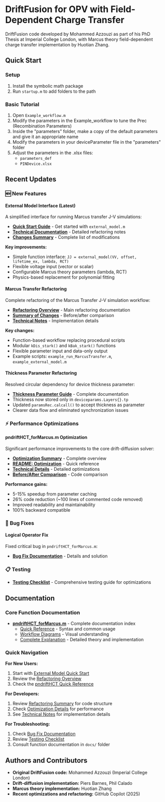 # DriftFusion for OPV with Field-Dependent Charge Transfer

DriftFusion code developed by Mohammed Azzouzi as part of his PhD Thesis at Imperial College London, with Marcus theory field-dependent charge transfer implementation by Huotian Zhang.

## Quick Start

### Setup

1. Install the symbolic math package
2. Run `startup.m` to add folders to the path

### Basic Tutorial

1. Open `Example_workflow.m`
2. Modify the parameters in the Example_workflow to tune the Prec (Recombination Parameters)
3. Inside the "parameters" folder, make a copy of the default parameters and give it an appropriate name
4. Modify the parameters in your deviceParameter file in the "parameters" folder
5. Adjust the parameters in the .xlsx files:
   - `parameters_def`
   - `PINDevice.xlsx`

## Recent Updates

### 🆕 New Features

#### External Model Interface (Latest)
A simplified interface for running Marcus transfer J-V simulations:
- **[Quick Start Guide](EXTERNAL_MODEL_QUICKSTART.md)** - Get started with `external_model.m`
- **[Technical Documentation](EXTERNAL_MODEL_REFACTORING.md)** - Detailed refactoring notes
- **[Changes Summary](CHANGES_SUMMARY.txt)** - Complete list of modifications

**Key improvements:**
- Simple function interface: `JJ = external_model(VV, offset, lifetime_ex, lambda, RCT)`
- Flexible voltage input (vector or scalar)
- Configurable Marcus theory parameters (lambda, RCT)
- Physics-based replacement for polynomial fitting

#### Marcus Transfer Refactoring
Complete refactoring of the Marcus Transfer J-V simulation workflow:
- **[Refactoring Overview](README_REFACTORING.md)** - Main refactoring documentation
- **[Summary of Changes](REFACTORING_SUMMARY.md)** - Before/after comparison
- **[Technical Notes](REFACTORING_NOTES.md)** - Implementation details

**Key changes:**
- Function-based workflow replacing procedural scripts
- Modular `kDis_stark()` and `kBak_stark()` functions
- Flexible parameter input and data-only output
- Example scripts: `example_run_MarcusTransfer.m`, `example_external_model.m`

#### Thickness Parameter Refactoring
Resolved circular dependency for device thickness parameter:
- **[Thickness Parameter Guide](docs/THICKNESS_PARAMETER.md)** - Complete documentation
- Thickness now stored only in `deviceparams.Layers{}.tp`
- Updated `paramsRec.calcall()` to accept thickness as parameter
- Clearer data flow and eliminated synchronization issues

### ⚡ Performance Optimizations

#### pndriftHCT_forMarcus.m Optimization
Significant performance improvements to the core drift-diffusion solver:
- **[Optimization Summary](OPTIMIZATION_SUMMARY.md)** - Complete overview
- **[README: Optimization](docs/README_OPTIMIZATION.md)** - Quick reference
- **[Technical Details](docs/pndriftHCT_forMarcus_optimizations.md)** - Detailed optimizations
- **[Before/After Comparison](docs/BEFORE_AFTER_COMPARISON.md)** - Code comparison

**Performance gains:**
- 5-15% speedup from parameter caching
- 26% code reduction (~100 lines of commented code removed)
- Improved readability and maintainability
- 100% backward compatible

### 🐛 Bug Fixes

#### Logical Operator Fix
Fixed critical bug in `pndriftHCT_forMarcus.m`:
- **[Bug Fix Documentation](BUGFIX_LOGICAL_OPERATOR.md)** - Details and solution


### 📋 Testing

- **[Testing Checklist](TESTING_CHECKLIST.md)** - Comprehensive testing guide for optimizations

## Documentation

### Core Function Documentation
- **[pndriftHCT_forMarcus.m](docs/README.md)** - Complete documentation index
  - [Quick Reference](docs/pndriftHCT_forMarcus_quick_reference.md) - Syntax and common usage
  - [Workflow Diagrams](docs/pndriftHCT_forMarcus_workflow.md) - Visual understanding
  - [Complete Explanation](docs/pndriftHCT_forMarcus_explanation.md) - Detailed theory and implementation

### Quick Navigation

**For New Users:**
1. Start with [External Model Quick Start](EXTERNAL_MODEL_QUICKSTART.md)
2. Review the [Refactoring Overview](README_REFACTORING.md)
3. Check the [pndriftHCT Quick Reference](docs/pndriftHCT_forMarcus_quick_reference.md)

**For Developers:**
1. Review [Refactoring Summary](REFACTORING_SUMMARY.md) for code structure
2. Check [Optimization Details](docs/pndriftHCT_forMarcus_optimizations.md) for performance
3. See [Technical Notes](REFACTORING_NOTES.md) for implementation details

**For Troubleshooting:**
1. Check [Bug Fix Documentation](BUGFIX_LOGICAL_OPERATOR.md)
2. Review [Testing Checklist](TESTING_CHECKLIST.md)
3. Consult function documentation in `docs/` folder

## Authors and Contributors

- **Original DriftFusion code:** Mohammed Azzouzi (Imperial College London)
- **Drift-diffusion implementation:** Piers Barnes, Phil Calado
- **Marcus theory implementation:** Huotian Zhang
- **Recent optimizations and refactoring:** GitHub Copilot (2025)


